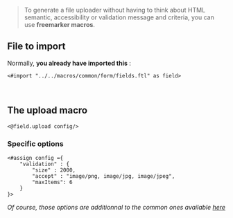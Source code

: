 > To generate a file uploader without having to think about HTML semantic, accessibility or validation message and criteria, you can use **freemarker macros**.

## File to import

Normally, **you already have imported this** :

```ftl 
<#import "../../macros/common/form/fields.ftl" as field>
```
<br >

## The upload macro

```ftl
<@field.upload config/>
```

### Specific options

```ftl
<#assign config ={
    "validation" : {
        "size" : 2000,
        "accept" : "image/png, image/jpg, image/jpeg",
        "maxItems": 6
    }
}>
```

_Of course, those options are additionnal to the common ones available [here](/Components/form/freemarker/)_
